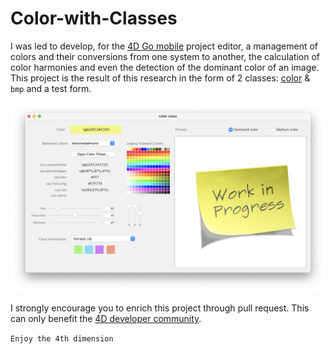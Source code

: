 # Color-with-Classes

I was led to develop, for the [4D Go mobile](https://blog.4d.com/tag/go-mobile/) project editor, a management of colors and their conversions from one system to another, the calculation of color harmonies and even the detection of the dominant color of an image. This project is the result of this research in the form of 2 classes: [color](Documentation/Classes/color.md) & `bmp` and a test form. 

<img src="Documentation/hdi.png">

I strongly encourage you to enrich this project through pull request. This can only benefit the [4D developer community](https://discuss.4d.com/search?q=4D%20for%20iOS). 

`Enjoy the 4th dimension`
